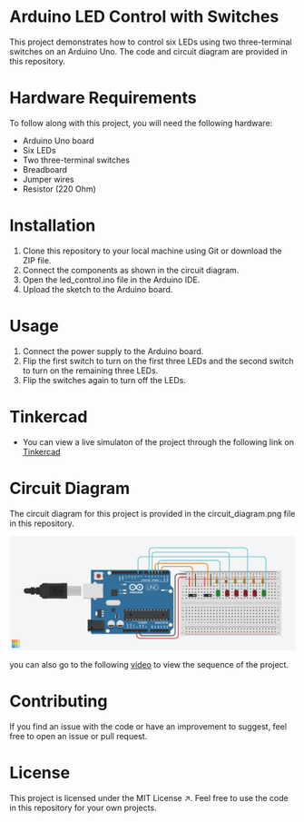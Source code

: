 # Arduino LED Control with Switches
This project demonstrates how to control six LEDs using two three-terminal switches on an Arduino Uno. The code and circuit diagram are provided in this repository.

# Hardware Requirements
To follow along with this project, you will need the following hardware:

- Arduino Uno board
- Six LEDs
- Two three-terminal switches
- Breadboard
- Jumper wires
- Resistor (220 Ohm)
# Installation
1. Clone this repository to your local machine using Git or download the ZIP file.
2. Connect the components as shown in the circuit diagram.
3. Open the led_control.ino file in the Arduino IDE.
4. Upload the sketch to the Arduino board.
# Usage
1. Connect the power supply to the Arduino board.
2. Flip the first switch to turn on the first three LEDs and the second switch to turn on the remaining three LEDs.
3. Flip the switches again to turn off the LEDs.
# Tinkercad
- You can view a live simulaton of the project through the following link on [Tinkercad](https://www.tinkercad.com/things/9jkRs5D7pOL-arduino-led-control-with-switches)
# Circuit Diagram
The circuit diagram for this project is provided in the circuit_diagram.png file in this repository.

![](schematic.png)

you can also go to the following [video](https://drive.google.com/file/d/1uFcd0NUzfrh-4d8Zc_rW8AM7C5F7FSl7/view?usp=drive_link) to view the sequence of the project. 
# Contributing
If you find an issue with the code or have an improvement to suggest, feel free to open an issue or pull request.

# License
This project is licensed under the MIT License ↗. Feel free to use the code in this repository for your own projects.
